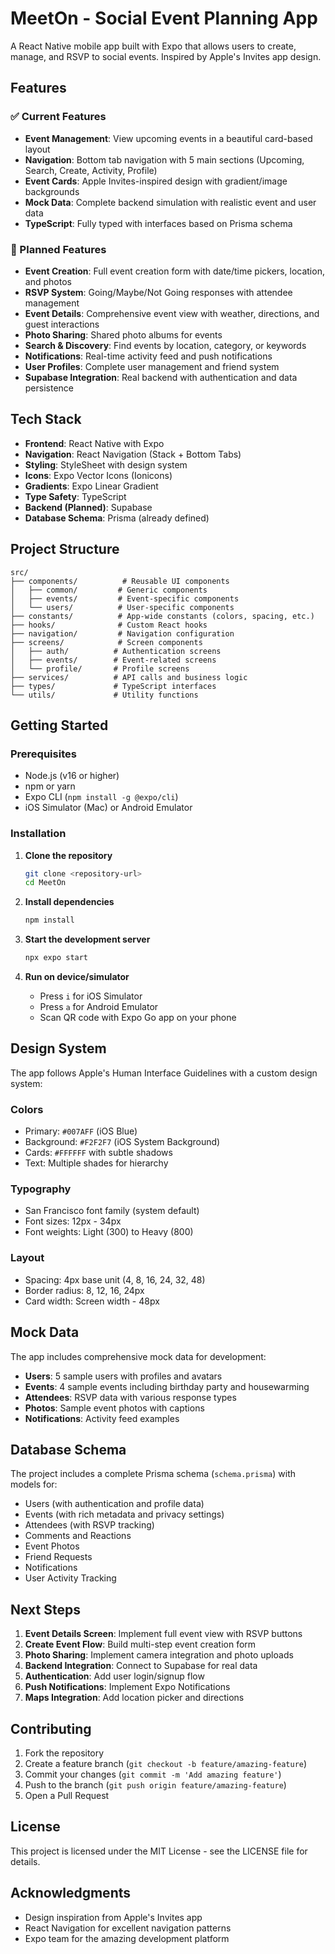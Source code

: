 # MeetOn - Social Event Planning App

A React Native mobile app built with Expo that allows users to create, manage, and RSVP to social events. Inspired by Apple's Invites app design.

## Features

### ✅ Current Features
- **Event Management**: View upcoming events in a beautiful card-based layout
- **Navigation**: Bottom tab navigation with 5 main sections (Upcoming, Search, Create, Activity, Profile)
- **Event Cards**: Apple Invites-inspired design with gradient/image backgrounds
- **Mock Data**: Complete backend simulation with realistic event and user data
- **TypeScript**: Fully typed with interfaces based on Prisma schema

### 🚧 Planned Features
- **Event Creation**: Full event creation form with date/time pickers, location, and photos
- **RSVP System**: Going/Maybe/Not Going responses with attendee management
- **Event Details**: Comprehensive event view with weather, directions, and guest interactions
- **Photo Sharing**: Shared photo albums for events
- **Search & Discovery**: Find events by location, category, or keywords
- **Notifications**: Real-time activity feed and push notifications
- **User Profiles**: Complete user management and friend system
- **Supabase Integration**: Real backend with authentication and data persistence

## Tech Stack

- **Frontend**: React Native with Expo
- **Navigation**: React Navigation (Stack + Bottom Tabs)
- **Styling**: StyleSheet with design system
- **Icons**: Expo Vector Icons (Ionicons)
- **Gradients**: Expo Linear Gradient
- **Type Safety**: TypeScript
- **Backend (Planned)**: Supabase
- **Database Schema**: Prisma (already defined)

## Project Structure

```
src/
├── components/          # Reusable UI components
│   ├── common/         # Generic components
│   ├── events/         # Event-specific components
│   └── users/          # User-specific components
├── constants/          # App-wide constants (colors, spacing, etc.)
├── hooks/              # Custom React hooks
├── navigation/         # Navigation configuration
├── screens/            # Screen components
│   ├── auth/          # Authentication screens
│   ├── events/        # Event-related screens
│   └── profile/       # Profile screens
├── services/          # API calls and business logic
├── types/             # TypeScript interfaces
└── utils/             # Utility functions
```

## Getting Started

### Prerequisites

- Node.js (v16 or higher)
- npm or yarn
- Expo CLI (`npm install -g @expo/cli`)
- iOS Simulator (Mac) or Android Emulator

### Installation

1. **Clone the repository**
   ```bash
   git clone <repository-url>
   cd MeetOn
   ```

2. **Install dependencies**
   ```bash
   npm install
   ```

3. **Start the development server**
   ```bash
   npx expo start
   ```

4. **Run on device/simulator**
   - Press `i` for iOS Simulator
   - Press `a` for Android Emulator
   - Scan QR code with Expo Go app on your phone

## Design System

The app follows Apple's Human Interface Guidelines with a custom design system:

### Colors
- Primary: `#007AFF` (iOS Blue)
- Background: `#F2F2F7` (iOS System Background)
- Cards: `#FFFFFF` with subtle shadows
- Text: Multiple shades for hierarchy

### Typography
- San Francisco font family (system default)
- Font sizes: 12px - 34px
- Font weights: Light (300) to Heavy (800)

### Layout
- Spacing: 4px base unit (4, 8, 16, 24, 32, 48)
- Border radius: 8, 12, 16, 24px
- Card width: Screen width - 48px

## Mock Data

The app includes comprehensive mock data for development:

- **Users**: 5 sample users with profiles and avatars
- **Events**: 4 sample events including birthday party and housewarming
- **Attendees**: RSVP data with various response types
- **Photos**: Sample event photos with captions
- **Notifications**: Activity feed examples

## Database Schema

The project includes a complete Prisma schema (`schema.prisma`) with models for:

- Users (with authentication and profile data)
- Events (with rich metadata and privacy settings)
- Attendees (with RSVP tracking)
- Comments and Reactions
- Event Photos
- Friend Requests
- Notifications
- User Activity Tracking

## Next Steps

1. **Event Details Screen**: Implement full event view with RSVP buttons
2. **Create Event Flow**: Build multi-step event creation form
3. **Photo Sharing**: Implement camera integration and photo uploads
4. **Backend Integration**: Connect to Supabase for real data
5. **Authentication**: Add user login/signup flow
6. **Push Notifications**: Implement Expo Notifications
7. **Maps Integration**: Add location picker and directions

## Contributing

1. Fork the repository
2. Create a feature branch (`git checkout -b feature/amazing-feature`)
3. Commit your changes (`git commit -m 'Add amazing feature'`)
4. Push to the branch (`git push origin feature/amazing-feature`)
5. Open a Pull Request

## License

This project is licensed under the MIT License - see the LICENSE file for details.

## Acknowledgments

- Design inspiration from Apple's Invites app
- React Navigation for excellent navigation patterns
- Expo team for the amazing development platform 